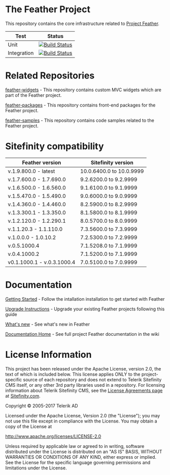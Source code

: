 The Feather Project  
=======

This repository contains the core infrastructure related to [Project Feather](http://projectfeather.sitefinity.com).


| Test | Status |
|----|----|
| Unit | [![Build Status](https://feather-ci.sitefinity.com/buildStatus/icon?job=Master_FeatherUnitTests)](https://feather-ci.sitefinity.com/job/Master_FeatherUnitTests/) |
| Integration | [![Build Status](https://feather-ci.sitefinity.com/buildStatus/icon?job=Master_FeatherIntegrationTests)](https://feather-ci.sitefinity.com/job/Master_FeatherIntegrationTests/) |

# Related Repositories

[feather-widgets](https://github.com/Sitefinity/feather-widgets) - This repository contains custom MVC widgets which are part of the Feather project.

[feather-packages](https://github.com/Sitefinity/feather-packages) - This repository contains front-end packages for the Feather project.

[feather-samples](https://github.com/Sitefinity/feather-samples) - This repository contains code samples related to the Feather project.

# Sitefinity  compatibility

| Feather version | Sitefinity version |
|----|----|
| v.1.9.800.0 - latest | 10.0.6400.0 to 10.0.9999 |
| v.1.7.600.0 - 1.7.690.0 | 9.2.6200.0 to 9.2.9999 |
| v.1.6.500.0 - 1.6.560.0 | 9.1.6100.0 to 9.1.9999 |
| v.1.5.470.0 - 1.5.490.0 | 9.0.6000.0 to 9.0.9999 |
| v.1.4.360.0 - 1.4.460.0 | 8.2.5900.0 to 8.2.9999 |
| v.1.3.300.1 - 1.3.350.0 | 8.1.5800.0 to 8.1.9999 |
| v.1.2.120.0 - 1.2.290.1 | 8.0.5700.0 to 8.0.9999 |
| v.1.1.20.3 - 1.1.110.0 | 7.3.5600.0 to 7.3.9999 |
| v.1.0.0.0 - 1.0.10.2 | 7.2.5300.0 to 7.2.9999 |
| v.0.5.1000.4  | 7.1.5208.0 to 7.1.9999 |
| v.0.4.1000.2  | 7.1.5200.0 to 7.1.9999 |
| v0.1.1000.1 - v.0.3.1000.4  | 7.0.5100.0 to 7.0.9999 |

# Documentation

[Getting Started](https://github.com/Sitefinity/feather/wiki/getting-started) - Follow the intallation installation to get started with Feather  

[Upgrade Instructions](https://github.com/Sitefinity/feather/wiki/upgrade-instructions) - Upgrade your existing Feather projects following this guide  

[What's new](https://github.com/Sitefinity/feather/releases/latest) - See what's new in Feather  

[Documentation Home](https://github.com/Sitefinity/feather/wiki) - See full project Feather documentation in the wiki  

# License Information

This project has been released under the Apache License, version 2.0, the text of which is included below. This license applies ONLY to the project-specific source of each repository and does not extend to Telerik Sitefinity CMS itself, or any other 3rd party libraries used in a repository. For licensing information about Telerik Sitefinity CMS, see the [License Agreements page](http://www.sitefinity.com/purchase/license-agreement) at [Sitefinity.com](http://www.sitefinity.com/).

Copyright © 2005-2017 Telerik AD

Licensed under the Apache License, Version 2.0 (the "License"); you may not use this file except in compliance with the License. You may obtain a copy of the License at

http://www.apache.org/licenses/LICENSE-2.0

Unless required by applicable law or agreed to in writing, software distributed under the License is distributed on an "AS IS" BASIS, WITHOUT WARRANTIES OR CONDITIONS OF ANY KIND, either express or implied. See the License for the specific language governing permissions and limitations under the License.
